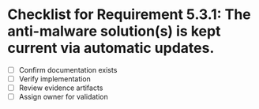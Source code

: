 # Checklist for Requirement 5.3.1: The anti-malware solution(s) is kept current via automatic updates.

- [ ] Confirm documentation exists
- [ ] Verify implementation
- [ ] Review evidence artifacts
- [ ] Assign owner for validation
